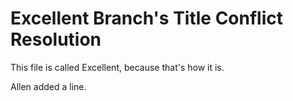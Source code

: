 # Excellent Branch's Title Conflict Resolution

This file is called Excellent, because that's how it is.

Allen added a line.
